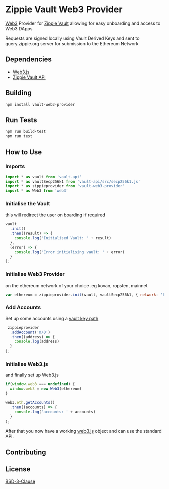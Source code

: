 # Zippie Vault Web3 Provider

[Web3](https://github.com/ethereum/web3.js/) Provider for [Zippie Vault](https://github.com/zippiehq/vault) allowing for easy onboarding and access to Web3 DApps

Requests are signed locally using Vault Derived Keys and sent to query.zippie.org server for submission to the Ethereum Network

## Dependencies
 - [Web3.js](https://github.com/ethereum/web3.js/)
 - [Zippie Vault API](https://github.com/zippiehq/vault-api)

## Building
```bash
npm install vault-web3-provider
```

## Run Tests
```bash
npm run build-test
npm run test
```

## How to Use

### Imports
```javascript
import * as vault from 'vault-api'
import * as vaultSecp256k1 from 'vault-api/src/secp256k1.js'
import * as zippieprovider from 'vault-web3-provider'
import * as Web3 from 'web3'
```

### Initialise the Vault
this will redirect the user on boarding if required
```javascript
vault
  .init()
  .then((result) => {
    console.log('Initialised Vault: ' + result)
  },
  (error) => {
    console.log('Error initialising vault: ' + error)
  }
);
```

### Initialise Web3 Provider
on the ethereum network of your choice .eg kovan, ropsten, mainnet
```javascript
var ethereum = zippieprovider.init(vault, vaultSecp256k1, { network: 'kovan' })
```

### Add Accounts
Set up some accounts using a [vault key path](https://github.com/zippiehq/vault-api#key-paths)
```javascript
 zippieprovider
  .addAccount('m/0')
  .then((address) => {
    console.log(address)
  }
);
```

### Initialise Web3.js
and finally set up Web3.js
```javascript
if(window.web3 === undefined) {
  window.web3 = new Web3(ethereum)
}

web3.eth.getAccounts()
  .then((accounts) => {
    console.log('accounts: ' + accounts)
  }
);
```
After that you now have a working [web3.js](https://github.com/ethereum/web3.js/) object and can use the standard API.

## Contributing

## License
[BSD-3-Clause](LICENSE)
